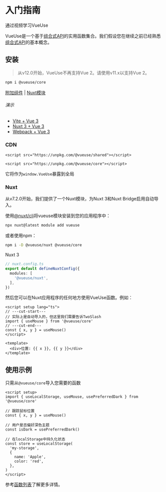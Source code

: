 # 入门指南

<CourseLink href="https://vueschool.io/courses/vueuse-for-everyone?friend=vueuse">通过视频学习VueUse</CourseLink>

VueUse是一个基于[组合式API](https://vuejs.org/guide/extras/composition-api-faq.html)的实用函数集合。我们假设您在继续之前已经熟悉[组合式API](https://vuejs.org/guide/extras/composition-api-faq.html)的基本概念。

## 安装

> 从v12.0开始，VueUse不再支持Vue 2。请使用v11.x以支持Vue 2。

```bash
npm i @vueuse/core
```

[附加组件](/add-ons.html) | [Nuxt模块](/guide/index.html#nuxt)

###### 演示

- [Vite + Vue 3](https://github.com/vueuse/vueuse-vite-starter)
- [Nuxt 3 + Vue 3](https://github.com/antfu/vitesse-nuxt3)
- [Webpack + Vue 3](https://github.com/vueuse/vueuse-vue3-example)

### CDN

```vue
<script src="https://unpkg.com/@vueuse/shared"></script>

<script src="https://unpkg.com/@vueuse/core"></script>
```

它将作为`window.VueUse`暴露到全局

### Nuxt

从v7.2.0开始，我们提供了一个Nuxt模块，为Nuxt 3和Nuxt Bridge启用自动导入。

使用[@nuxt/cli](https://nuxt.com/docs/api/commands/module)将vueuse模块安装到您的应用程序中：

```bash
npx nuxt@latest module add vueuse
```

或者使用npm：

```bash
npm i -D @vueuse/nuxt @vueuse/core
```

Nuxt 3

```ts
// nuxt.config.ts
export default defineNuxtConfig({
  modules: [
    '@vueuse/nuxt',
  ],
})
```

然后您可以在Nuxt应用程序的任何地方使用VueUse函数。例如：

```vue twoslash
<script setup lang="ts">
// ---cut-start---
// 实际上是自动导入的，但这里我们需要告诉TwoSlash
import { useMouse } from '@vueuse/core'
// ---cut-end---
const { x, y } = useMouse()
</script>

<template>
  <div>位置: {{ x }}, {{ y }}</div>
</template>
```

## 使用示例

只需从`@vueuse/core`导入您需要的函数

```vue twoslash
<script setup>
import { useLocalStorage, useMouse, usePreferredDark } from '@vueuse/core'

// 跟踪鼠标位置
const { x, y } = useMouse()

// 用户是否偏好深色主题
const isDark = usePreferredDark()

// 在localStorage中持久化状态
const store = useLocalStorage(
  'my-storage',
  {
    name: 'Apple',
    color: 'red',
  },
)
</script>
```

参考[函数列表](/functions)了解更多详情。
